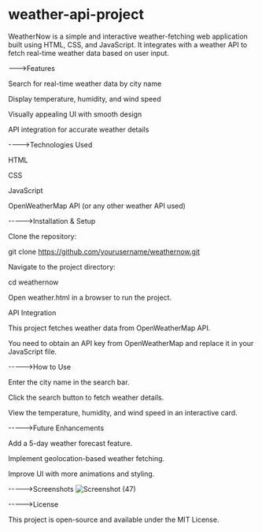 # weather-api-project
WeatherNow is a simple and interactive weather-fetching web application built using HTML, CSS, and JavaScript. It integrates with a weather API to fetch real-time weather data based on user input.

--->Features

Search for real-time weather data by city name

Display temperature, humidity, and wind speed

Visually appealing UI with smooth design

API integration for accurate weather details

---->Technologies Used

HTML

CSS

JavaScript

OpenWeatherMap API (or any other weather API used)

----->Installation & Setup

Clone the repository:

git clone https://github.com/yourusername/weathernow.git

Navigate to the project directory:

cd weathernow

Open weather.html in a browser to run the project.

API Integration

This project fetches weather data from OpenWeatherMap API.

You need to obtain an API key from OpenWeatherMap and replace it in your JavaScript file.

----->How to Use

Enter the city name in the search bar.

Click the search button to fetch weather details.

View the temperature, humidity, and wind speed in an interactive card.

----->Future Enhancements

Add a 5-day weather forecast feature.

Implement geolocation-based weather fetching.

Improve UI with more animations and styling.

----->Screenshots
![Screenshot (47)](https://github.com/user-attachments/assets/2090e992-439a-4a70-aecc-0541d92b8509)



----->License

This project is open-source and available under the MIT License.
